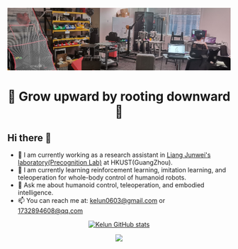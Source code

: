 ![image](display/Precognition_Lab.jpg)

<h1 align="center">
  <strong>🌱 Grow upward by rooting downward 🚀</strong>
</h1>

## Hi there 👋

- 🔭 I am currently working as a research assistant in [Liang Junwei's laboratory(Precognition Lab)](https://junweiliang.me/) at HKUST(GuangZhou).
- 🌱 I am currently learning reinforcement learning, imitation learning, and teleoperation for whole-body control of humanoid robots.
- 💬 Ask me about humanoid control, teleoperation, and embodied intelligence.
- 📫 You can reach me at: kelun0603@gmail.com or 1732894608@qq.com
 
<p align="center">
  <a href="https://github.com/anuraghazra/github-readme-stats">
    <img src="https://github-readme-stats.vercel.app/api?username=Lab317-Kelun&count_private=true&show_icons=true&theme=tokyonight" alt="Kelun GitHub stats" />
  </a>
</p>

<p align="center">
  <a href="https://github.com/ashutosh00710/github-readme-activity-graph">
    <img src="https://github-readme-activity-graph.vercel.app/graph?username=Lab317-Kelun&theme=react-dark" width="80%">
  </a>
</p>
